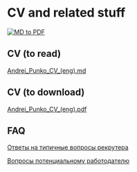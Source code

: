 # CV and related stuff

[![MD to PDF](https://github.com/andrei-punko/cv/actions/workflows/convert-md-to-pdf.yml/badge.svg)](https://github.com/andrei-punko/cv/actions/workflows/convert-md-to-pdf.yml)

## CV (to read)

[Andrei_Punko_CV_(eng).md](CV/Andrei_Punko_CV_(eng).md)

## CV (to download)

[Andrei_Punko_CV_(eng).pdf](CV/pdf/Andrei_Punko_CV_(eng).pdf)

## FAQ

[Ответы на типичные вопросы рекрутера](QnA/Ответы%20на%20типичные%20вопросы%20рекрутера.md)

[Вопросы потенциальному работодателю](QnA/Вопросы%20потенциальному%20работодателю.md)
